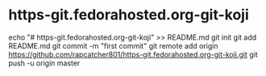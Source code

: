 # https-git.fedorahosted.org-git-koji
echo "# https-git.fedorahosted.org-git-koji" >> README.md
git init
git add README.md
git commit -m "first commit"
git remote add origin https://github.com/rapcatcher801/https-git.fedorahosted.org-git-koji.git
git push -u origin master
